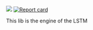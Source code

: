 [![](https://godoc.org/github.com/owulveryck/lstm?status.svg)](http://godoc.org/github.com/owulveryck/lstm)
[![Report card](https://goreportcard.com/badge/github.com/owulveryck/lstm)](https://goreportcard.com/report/github.com/owulveryck/lstm)

This lib is the engine of the LSTM
